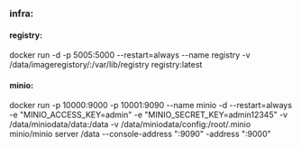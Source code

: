 ### infra:
#### registry:  
docker run -d -p 5005:5000 --restart=always --name registry -v /data/imageregistory/:/var/lib/registry registry:latest

#### minio:
 docker run   -p 10000:9000   -p 10001:9090   --name minio   -d   --restart=always   -e "MINIO_ACCESS_KEY=admin"   -e "MINIO_SECRET_KEY=admin12345"   -v /data/miniodata/data:/data   -v /data/miniodata/config:/root/.minio   minio/minio server   /data --console-address ":9090" -address ":9000"